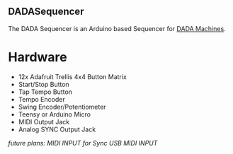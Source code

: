 ## DADASequencer

The DADA Sequencer is an Arduino based Sequencer for [DADA Machines](https://www.dadamachines.com/).

# Hardware
- 12x Adafruit Trellis 4x4 Button Matrix
- Start/Stop Button
- Tap Tempo Button
- Tempo Encoder
- Swing Encoder/Potentiometer
- Teensy or Arduino Micro
- MIDI Output Jack
- Analog SYNC Output Jack

*future plans:*
*MIDI INPUT for Sync*
*USB MIDI INPUT*
